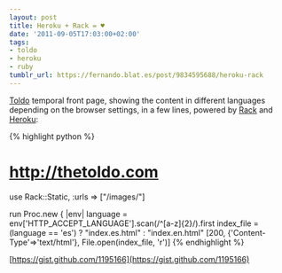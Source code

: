 ```yaml
---
layout: post
title: Heroku + Rack = ♥
date: '2011-09-05T17:03:00+02:00'
tags:
- toldo
- heroku
- ruby
tumblr_url: https://fernando.blat.es/post/9834595688/heroku-rack
---
```

[Toldo](http://thetoldo.com) temporal front page, showing the content in different languages depending on the browser settings, in a few lines, powered by [Rack](http://rack.rubyforge.org) and [Heroku](http://heroku.com):

{% highlight python %}
# http://thetoldo.com

use Rack::Static, :urls => ["/images/"]

run Proc.new { |env|
  language = env['HTTP_ACCEPT_LANGUAGE'].scan(/^[a-z]{2}/).first
  index_file = (language == 'es') ? "index.es.html" : "index.en.html"
  [200, {'Content-Type'=>'text/html'}, File.open(index_file, 'r')]
{% endhighlight %}

[https://gist.github.com/1195166](https://gist.github.com/1195166)
